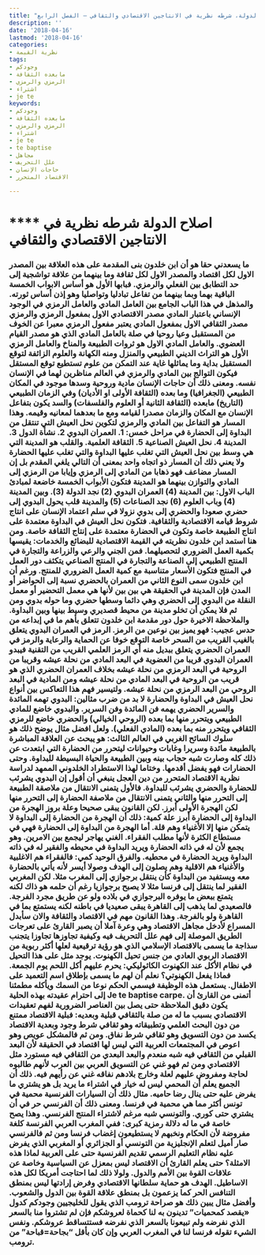 ```yaml
---
title: "اصلاح الدولة، شرطه نظرية في الانتاجين الاقتصادي والثقافي – الفصل الرابع"
description: ''
date: '2018-04-16'
lastmod: '2018-04-16'
categories:
- نظرية القيمة
tags:
- وجودكم
- مابعده الثقافة
- الرمزي والرمزي
- اشتراء
- je te
keywords:
- وجودكم
- مابعده الثقافة
- الرمزي والرمزي
- اشتراء
- je te
- te baptise
- مجاهل
- علل التحريف
- حاجات الإنسان
- الاقتصاد المتحرر

---
```

# **** **اصلاح الدولة** شرطه نظرية في الانتاجين الاقتصادي والثقافي

### ما يسعدني حقا هو أن ابن خلدون بنى المقدمة على هذه العلاقة بين المصدر الاول لكل اقتصاد والمصدر الاول لكل ثقافة وما بينهما من علاقة تواشجية إلى حد التطابق بين الفعلي والرمزي. فبابها الأول هو أساس الابواب الخمسة الباقية بهما وبما بينهما من تفاعل تبادليا وتواصليا وهو إذن أساس ثورته. والمذهل في هذا الباب الجامع بين العامل المادي والعامل الرمزي في الوجود الإنساني باعتبار المادي مصدر الاقتصادي الاول بمفعول الرمزي والرمزي مصدر الثقافي الاول بمفعول المادي يعتبر مفعول الرمزي معبرا عن الخوف من المستقبل وعيا روحيا في صلة بالعامل المادي الذي هو مصدر القيام العضوي. والعامل المادي الاول هو ثروات الطبيعة والمناخ والعامل الرمزي الأول هو التراث الديني الطبيعي والمنزل ومنه الكهانة والعلوم الزائفة لتوقع المستقبل بداية وما يماثلها غاية عند التمكن من علوم تستطيع توقع المستقل فيكون التوالج بين المادي والرمزي في العالم مناظرين لهما في الإنسان نفسه. ومعنى ذلك أن حاجات الإنسان مادية وروحية وسدها موجود في المكان الطبيعي (الجغرافيا) وما بعده (الثقافة الأولى او الأديان) وفي الزمان الطبيعي (التاريخ) مابعده (الثقافة الثانية أو العلوم والفلسفات) والسد يكون بتفاعل الإنسان مع المكان والزمان مصدرا لقيامه ومع ما بعدهما لمعانيه وقيمه. وهذا المسار هو التفاعل بين المادي والرمزي لتكوين نحل العيش التي تنتقل من البداوة إلى الحضارة في مراحل خمس: 1. العمران البدوي 2. نشأة الدول 3. المدينة 4. نحل العيش الصناعية 5. الثقافة العلمية. والقلب هو المدينة التي هي وسط بين نحل العيش التي تغلب عليها البداوة والتي تغلب عليها الحضارة ولا يعني ذلك أن المسار ذو اتجاه واحد بمعنى أن التالي يلغي المقدم بل إن المسار مضاعف فهو ذهابا من المادي إلى الرمزي وإيابا من الرمزي إلى المادي والتوازن بينهما هو المدينة فتكون الأبواب الخمسة خاضعة لمبادئ الباب الاول: بين المدينة (4) العمران البدوي (2) نجد الدولة (3). وبين المدينة (4) وباب العلوم (6) نجد الصناعات (5) والمدينة قلب يحول البدوي إلى حضري صعودا والحضري إلى بدوي نزولا في سلم اعتماد الإنسان على انتاج شروط قيامه الاقتصادية والثقافية. فتكون نحل العيش في البداوة معتمدة على انتاج الطبيعة خاصة وتكون في الحضارة معتمدة على إنتاج الثقافة خاصة. ومن هنا استمد ابن خلدون نظريته في القيمة الاقتصادية للبضائع والخدمات: يقيسها بكمية العمل الضروري لتحصيلهما. فمن الجني والرعي والزراعة والتجارة في المنتج الطبيعي إلى الصناعة والتجارة في المنتج الصناعي يتكثف دور العمل في المنتج فتكون الأسعار متناسبة مع كمية العمل الضروري للمنتج. ورغم أن ابن خلدون سمى النوع الثاني من العمران بالحضري نسبة إلى الحواضر أو المدن فإن المدينة في الحقيقة هي بين بين لأنها هي معمل التحضير أو معمل النقلة من البدوي إلى الحضري وهي دائما وسطها حضري وما حوله بدوي ومن ثم فلا يمكن أن تخلو مدينة من محيط قصديري وسيط بينها وبين البداوة. والملاحظة الاخيرة حول دور مقدمة ابن خلدون تتعلق بأهم ما في إبداعه من حدس عجيب: فهو يميز بين نوعين من الرمز. الرمز في العمران البدوي يتعلق بالغيب القريب من السحر خاصة التوقع خوفا عن الحماية والرعاية والرمز في العمران الحضري يتعلق ببديل منه أي الرمز العلمي القريب من التقنية فيبدو العمران البدوي قريبا من العضوية في البعد المادي من نحلة عيشه وقريبا من الروحية في البعد الرمزي من نحلة عيشه بخلاف العمران الحضري الذي هو قريب من الروحية في البعد المادي من نحلة عيشه ومن المادية في البعد الروحي من البعد الرمزي من نحلة عيشه. ولتيسير فهم هذا التعاكس بين أنواع نحل العيش في البداوة والحضارة لا بد من ضرب مثالين: البدوي تهمه المائدة والسرير الحضري يهمه فن المائدة وفن السرير. والبدوي خاضع للمادي الطبيعي ويتحرر منها بما بعده (الروحي الخيالي) والحضري خاضع للرمزي الثقافي ويتحرر منه بما بعده (المادي الفعلي). ولعل افضل مثال يوضح ذلك هو سلوك السائح الغربي في العالم الثالث: هو يبحث عن العلاقة المباشرة بالطبيعة مائدة وسريرا وغابات وحيوانات ليتحرر من الحضارة التي ابتعدت عن ذلك كله وصارت شبه حجاب بينه وبين الطبيعة والحياة البسيطة للبداوة. وحتى الحضارات فهو يفضل أقدمها. وختاما لهذا الاستطراد الخلدوني الممهد لدراسة نظرية الاقتصاد المتحرر من دين العجل ينبغي أن أقول إن البدوي يشرئب للحضارة والحضري يشرئب للبداوة. فالأول يتمنى الانتقال من ملاصقة الطبيعة إلى التحرر منها والثاني يتمنى الانتقال من ملاصفة الحضارة إلى التحرر منها لكن الهجرة الأولى أبرز. لكن القانون يبقى صحيحا وعلة بروز الهجرة من البداوة إلى الحضارة أبرز علة كمية: ذلك أن الهجرة من الحضارة إلى البداوة لا يتمكن منها إلا الأغنياء وهم قلة. أما الهجرة من البداوة إلى الحضارة فهي في مستطاع الكثرة لأنها مطلب الفقراء. الغني يهاجر ليجمع بين الامرين. وهو يجمع لأن له في ذاته الحضارة ويريد البداوة في محيطه والفقير له في ذاته البداوة ويريد الحضارة في محطيه. والفرق الوحيد كمي: فالفقراء هم الاغلبية والأغنياء هم الاقلية وهم يصلون إلى الهدف وصولا أيسر لأنه يأتي بالحضارة معه ويستفيد من البداوة كأن ينتقل برجوازي إلى المغرب مثلا. لكن المغربي الفقير لما ينتقل إلى فرنسا مثلا لا يصبح برجوازيا رغم أن حلمه هو ذاك لكنه يتمتع ببعض ما يوفره البرجوازي في بلاده ولو عن طريق مجرد الفرجة. فالصعيدي لما يذهب إلى القاهرة يبقى صعيديا في باطنه لكنه يستمتع بما في القاهرة ولو بالفرجة. وهذا القانون مهم في الاقتصاد والثقافة والان سأبدل المسراع لأدخل مجاهل الاقتصاد وهي وعرة آملا أن يصبر القارئ على تعرجات الطريق الموصلة إلى فهم علل التحريف فيه وكيفية تجاوزها تجاوزا يتجنب سذاجة ما يسمى بالاقتصاد الإسلامي الذي هو رؤية ترقيعية لعلها أكثر ربوية من الاقتصاد الربوي العادي من جنس تحيل الكهنوت. يوجد مثل على هذا التحيل في نظام الأكل عند الكهنوت الكاثوليكي: يحرم عليهم أكل اللحم يوم الجمعة. فماذا يفعل الكهنوتي؟ نعلم أن لهم ما يسمى بإطلاق اسم التعميد على الاطفال. يستعمل هذه الوظيفة فيسمي الحكم نوعا من السمك ويأكله مطمئنا إلى احترام عقيدته بهذه الحلية Je te baptise carpe. أتمنى من القارئ أن يكون دقيق الملاحظة حتى يصل بين العناصر الضرورية لفهم تعقيدات الاقتصادي بسبب ما له من صلة بالثقافي قبلية وبعديه: فبلية الاقتصاد ممتنع من دون البحث العلمي وتطبيقاته وهو ثقافي شرط وجود وبعدية الاقتصاد يكسد من دون التسويق وهو ثقافي شرط نفاق. ومن ثم فالمشكل عويص وهو اعوص في المجتمعات العربية التي ليس لها اقتصاد في الحقيقة لأن البعد القبلي من الثقافي فيه شبه منعدم والبعد البعدي من الثقافي فيه مستورد مثل الاقتصادي ومن ثم فهو غني عن التسويق العربي بين العرب لأنهم طالبوه لحاجة ومفروض عليهم لعلة وخارج بلادهم نفاقه غني عن رأيهم فيه. ذلك أن الجميع يعلم أن المحمي ليس له خيار في اشتراء ما يريد بل هو يشتري ما يفرض عليه حتى ينال رضا حاميه. مثال ذلك أن السيارات الفرنسية محمية في تونس أكثر مما هي محمية في فرنسا. ومعنى ذلك أن الفرنسي حر في أن يشتري حتى كوري. والتونسي شبه مرغم لاشتراء المنتج الفرنسي. وهذا يصح خاصة في ما له دلالة رمزية كبرى: ففي المغرب العربي الفرنسة كلغة مفروضة لأن الحكام ونخبهم لا يستطيعون إغضاب فرنسا ومن ثم فالفرنسي صار أميل لتعلم الإنجليزية من التونسي أو الجزائري أو المغربي الذي يفرض عليه نظام التعليم الرسمي تقديم الفرنسية حتى على العربية لماذا هذه الامثلة؟ حتى يعلم القارئ أن الاقتصاد ليس بمعزل عن السياسية وخاصة عن علاقات القوة بين الأمم والدول. ولولا ذلك لما احتاجت أمريكا لكل هذه الاساطيل. الهدف هو حماية سلطانها الاقتصادي وفرض إرادتها ليس بمنطق التنافس الحر كما يزعمون بل بمنطق علاقة القوة بين الدول والشعوب. وأفضل مثال يبين ذلك هو صراحة ترومب الذي يقول للخليجيين وجودكم كدول «يقصد كمحميات” تدينون به لنا كحماة لعروشكم فإن لم تشتروا منا بالسعر الذي نفرضه ولم تبيعونا بالسعر الذي نفرضه فستتساقط عروشكم. ونفس الشيء تقوله فرنسا لنا في المغرب العربي وإن كان بأقل “بجاحة=قباحة” من ترومب.

###